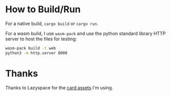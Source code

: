 # How to Build/Run

For a native build, `cargo build` or `cargo run`.

For a wasm build, I use `wasm-pack` and use the python standard library HTTP
server to host the files for testing:

```sh
wasm-pack build -t web
python3 -m http.server 8000
```

# Thanks

Thanks to Lazyspace for the [card
assets](https://lazyspace.itch.io/pixel-playing-cards) I'm using.

